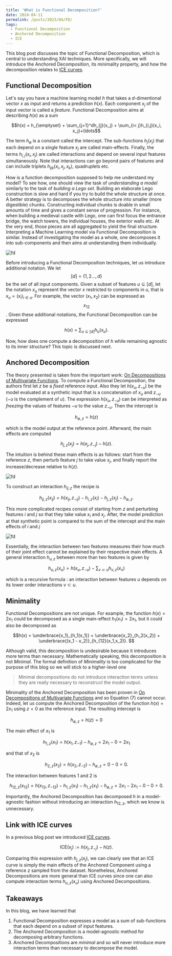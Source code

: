 ```yaml
---
title: 'What is Functional Decomposition?'
date: 2024-04-11
permalink: /posts/2023/04/FD/
tags:
  - Functional Decomposition
  - Anchored Decomposition
  - ICE
---
```


This blog post discusses the topic of Functional Decomposition, which is central to understanding
XAI techniques. More specifically, we will introduce the Anchored Decomposition, its minimality property,
and how the decomposition relates to [ICE curves](https://gablabc.github.io/posts/2023/03/PDP-ICE/).

## Functional Decomposition

Let's say you have a machine learning model $h$ that takes a $d$-dimentional vector $x$ as input
and returns a prediction $h(x)$. Each component $x_j$ of the input vector is called a *feature*.
Functional Decomposition aims at describing $h(x)$ as a sum

$$h(x) = h_{\emptyset} + \sum_{j=1}^dh_{j}(x_j) + \sum_{i< j}h_{i,j}(x_i, x_j)+\ldots$$

The term $h_{\emptyset}$ is a constant called the intercept. The sub-functions $h_{j}(x_j)$ that each depend on a
single feature $x_j$ are called main-effects. Finally, the terms $h_{i,j}(x_i, x_j)$ are called
interactions and depend on several input features simultaneously. Note that interactions can go beyond
pairs of features and can include triplets $h_{ijk}(x_i, x_j, x_k)$, quadruplets etc.

How is a function decomposition supposed to help me understand my model?
To see how, one should view the task of *understanding a model* similarly to the task of *building a Lego set*.
Building an elaborate Lego construction is slow and hard if you try to build the whole structure at once.
A better strategy is to decomposes the whole structure into smaller (more digestible) chunks.
Constructing individual chunks is doable in small amounts of time and gives a constant sense of progression.
For instance, when building a medieval castle with Lego, one can first focus the entrance bridge, the watch towers,
the individual houses, the exterior walls etc. At the very end, those pieces are all aggregated to yield the final structure.
Interpreting a Machine Learning model via Functional Decomposition is similar. Instead of investigating the model
as a whole, one decomposes it into sub-components and then aims at understanding them individually.

![fd](/images/blog-bb/lego.png)

Before introducing a Functional Decomposition techniques, let us introduce additional notation.
We let $$[d]=\{1, 2\ldots, d\}$$ be the set of all input components. Given a subset of
features $u\subseteq[d]$, let the notation $x_u$ represent the vector $x$ restricted to components
in $u$, that is $x_u = (x_i)_{i\in u}$. For example, the vector $(x_1, x_2)$ can be expressed as
$$x_{12}$$. Given these additional notations, the Functional Decomposition can be expressed

$$h(x)= \sum_{u \subseteq [d]} h_u(x_u).$$

Now, how does one compute a decomposition of $h$ while remaining agnostic to its inner structure?
This topic is discussed next.

## Anchored Decomposition

The theory presented is taken from the important work:
[On Decompositions of Multivariate Functions](https://www.maths.unsw.edu.au/sites/default/files/amr08_5_0.pdf).
To compute a Functional Decomposition, the authors first let $z$ be a *fixed* reference input. Also they
let $h(x_u, z_{-u})$ be the model evaluated at a synthetic input that is a concatenation of $x_u$ and $z_{-u}$
($-u$ is the complement of $u$). The expression $h(x_u, z_{-u})$ can be interpreted as *freezing* the values of
features $-u$ to the value $z_{-u}$. Then the intercept is

$$h_{\emptyset,z} = h(z)$$

which is the model output at the reference point. Afterward, the main effects are computed

$$h_{j,z}(x_j) = h(x_j, z_{-j}) - h(z).$$

The intuition is behind these main effects is as follows: start from the reference $z$, then perturb feature 
$j$ to take value $x_j$, and finally report the increase/decrease relative to $h(z)$.

![fd](/images/blog-bb/Anchored.png)

To construct an interaction $h_{ij, z}$ the recipe is

$$h_{ij,z}(x_{ij}) = h(x_{ij}, z_{-ij}) - h_{i,z}(x_i) - h_{j,z}(x_j) - h_{\emptyset,z}.$$

This more complicated recipes consist of starting from $z$ and perturbing features $i$ and $j$ so that they take
value $x_{i}$ and $x_{j}$. After, the model prediction at that synthetic point is compared to the sum of the
intercept and the main effects of $i$ and $j$

![fd](/images/blog-bb/Anchored_2.png)

Essentially, the interaction between two features measures their how much of their joint effect cannot be explained by their
respective main effects. A general interaction $h_{u,z}$ between more than two features is given by

$$h_{u,z}(x_u) = h(x_u, z_{-u}) - \sum_{v\subset u} h_{v,z}(x_v)$$

which is a recursive formula : an interaction between features $u$ depends on its lower order interactions $v\subset u$.

## Minimality

Functional Decompositions are not unique. For example, the function $h(x) = 2x_1$ could be
decomposed as a single main-effect $h_1(x_1)=2x_1$, but it could also be decomposed as

$$h(x) = \underbrace{x_1}_{h_1(x_1)} + \underbrace{x_2}_{h_2(x_2)} +
\underbrace{(x_1 - x_2)}_{h_{12}(x_1,x_2)}.
$$

Although valid, this decomposition is undesirable because it introduces more terms than necessary.
Mathematically speaking, this decomposition is not *Minimal*. The formal definition of *Minimality* is
too complicated for the purpose of this blog so we will stick to a higher-level one

> Minimal decompositions do not introduce interaction terms unless they are really necessary to reconstruct the model output.

Minimality of the Anchored Decomposition has been proven in
[On Decompositions of Multivariate Functions](https://www.maths.unsw.edu.au/sites/default/files/amr08_5_0.pdf)
and so Equation (7) cannot occur. Indeed, let us compute the Anchored Decomposition of
the function $h(x) = 2x_1$ using $z=0$ as the reference input. The resulting intercept is

$$h_{\emptyset,z}=h(z)=0$$

The main effect of $x_1$ is

$$h_{1,z}(x_1) = h(x_1, z_{-1}) - h_{\emptyset,z} = 2x_1 - 0=2x_1$$

and that of $x_2$ is

$$h_{2,z}(x_2) = h(x_2, z_{-2}) -h_{\emptyset,z} = 0 - 0=0.$$

The interaction between features $1$ and $2$ is

$$h_{12,z}(x_{12}) = h(x_{12}, z_{-12}) - h_{1,z}(x_1) - h_{1,z}(x_1) - h_{\emptyset,z}=2x_1 - 2x_1 - 0 - 0 = 0.$$

Importantly, the Anchored Decomposition has decomposed $h$ in a model-agnostic fashion without
introducing an interaction $h_{12,z}$, which we know is unnecessary.

## Link with ICE curves

In a previous blog post we introduced [ICE curves](https://gablabc.github.io/posts/2023/03/PDP-ICE/).

$$\text{ICE}(x_j) := h(x_j, z_{-j}) - h(z).$$

Comparing this expression with $h_{j,z}(x_j)$, we can clearly see that an ICE curve is simply the
main effects of the Anchored Component using a reference $z$ sampled from the dataset. Nonetheless,
Anchored Decompositions are more general than ICE curves since one can also compute interaction terms
$h_{u,z}(x_u)$ using Anchored Decompositions.

## Takeaways

In this blog, we have learned that

1. Functional Decomposition expresses a model as a sum of sub-functions that each depend on a subset of input features.
2. The Anchored Decomposition is a model-agnostic method for decomposing arbitrary functions.
3. Anchored Decompositions are *minimal* and so will never introduce more interaction terms than
necessary to decompose the model.
